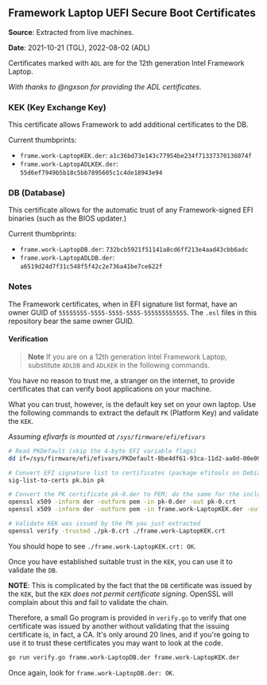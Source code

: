 ## Framework Laptop UEFI Secure Boot Certificates

**Source**: Extracted from live machines.

**Date**: 2021-10-21 (TGL), 2022-08-02 (ADL)

Certificates marked with `ADL` are for the 12th generation Intel Framework Laptop.

_With thanks to @ngxson for providing the ADL certificates._

### KEK (Key Exchange Key)

This certificate allows Framework to add additional certificates to the DB.

Current thumbprints:

- `frame.work-LaptopKEK.der`: `a1c36bd73e143c77954be234f71337370136074f`
- `frame.work-LaptopADLKEK.der`: `55d6ef7949b5b18c5bb7895605c1c4de18943e94`

### DB (Database)

This certificate allows for the automatic trust of any Framework-signed EFI binaries (such as the
BIOS updater.)

Current thumbprints:

- `frame.work-LaptopDB.der`: `732bcb5921f51141a8cd6ff213e4aad43cbb6adc`
- `frame.work-LaptopADLDB.der`: `a6519d24d7f31c548f5f42c2e736a41be7ce622f`

### Notes

The Framework certificates, when in EFI signature list format, have an owner GUID of
`55555555-5555-5555-5555-555555555555`. The `.esl` files in this repository bear the
same owner GUID.

#### Verification

> **Note**
> If you are on a 12th generation Intel Framework Laptop, substitute `ADLDB` and `ADLKEK` in the
> following commands.

You have no reason to trust me, a stranger on the internet, to provide certificates that
can verify boot applications on your machine.

What you can trust, however, is the default key set on your own laptop. Use the following
commands to extract the default `PK` (Platform Key) and validate the `KEK`.

_Assuming efivarfs is mounted at `/sys/firmware/efi/efivars`_

```bash
# Read PKDefault (skip the 4-byte EFI variable flags)
dd if=/sys/firmware/efi/efivars/PKDefault-8be4df61-93ca-11d2-aa0d-00e098032b8c of=pk.bin skip=4 iflag=skip_bytes

# Convert EFI signature list to certificates (package efitools on Debian, Ubuntu)
sig-list-to-certs pk.bin pk

# Convert the PK certificate pk-0.der to PEM; do the same for the included KEK
openssl x509 -inform der -outform pem -in pk-0.der -out pk-0.crt
openssl x509 -inform der -outform pem -in frame.work-LaptopKEK.der -out frame.work-LaptopKEK.crt

# Validate KEK was issued by the PK you just extracted
openssl verify -trusted ./pk-0.crt ./frame.work-LaptopKEK.crt
```

You should hope to see `./frame.work-LaptopKEK.crt: OK`.

Once you have established suitable trust in the `KEK`, you can use it to validate the `DB`.

**NOTE**: This is complicated by the fact that the `DB` certificate was issued by the `KEK`, but
the `KEK` *does not permit certificate signing*. OpenSSL will complain about this and fail to
validate the chain.

Therefore, a small Go program is provided in `verify.go` to verify that one certificate was issued
by another without validating that the issuing certificate is, in fact, a CA. It's only around 20
lines, and if you're going to use it to trust these certificates you may want to look at the code.

```bash
go run verify.go frame.work-LaptopDB.der frame.work-LaptopKEK.der
```

Once again, look for `frame.work-LaptopDB.der: OK`.
